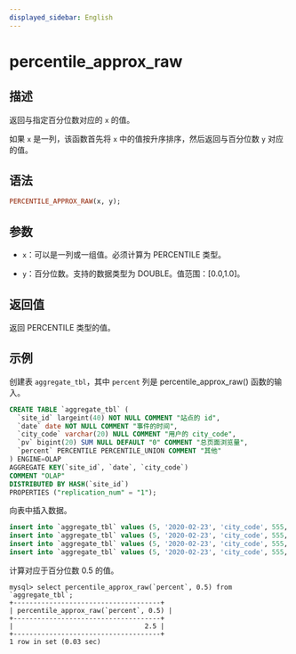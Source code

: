 ```yaml
---
displayed_sidebar: English
---
```


# percentile_approx_raw

## 描述

返回与指定百分位数对应的 `x` 的值。

如果 `x` 是一列，该函数首先将 `x` 中的值按升序排序，然后返回与百分位数 `y` 对应的值。

## 语法

```Haskell
PERCENTILE_APPROX_RAW(x, y);
```

## 参数

- `x`：可以是一列或一组值。必须计算为 PERCENTILE 类型。

- `y`：百分位数。支持的数据类型为 DOUBLE。值范围：[0.0,1.0]。

## 返回值

返回 PERCENTILE 类型的值。

## 示例

创建表 `aggregate_tbl`，其中 `percent` 列是 percentile_approx_raw() 函数的输入。

```sql
CREATE TABLE `aggregate_tbl` (
  `site_id` largeint(40) NOT NULL COMMENT "站点的 id",
  `date` date NOT NULL COMMENT "事件的时间",
  `city_code` varchar(20) NULL COMMENT "用户的 city_code",
  `pv` bigint(20) SUM NULL DEFAULT "0" COMMENT "总页面浏览量",
  `percent` PERCENTILE PERCENTILE_UNION COMMENT "其他"
) ENGINE=OLAP
AGGREGATE KEY(`site_id`, `date`, `city_code`)
COMMENT "OLAP"
DISTRIBUTED BY HASH(`site_id`)
PROPERTIES ("replication_num" = "1");
```

向表中插入数据。

```sql
insert into `aggregate_tbl` values (5, '2020-02-23', 'city_code', 555, percentile_hash(1));
insert into `aggregate_tbl` values (5, '2020-02-23', 'city_code', 555, percentile_hash(2));
insert into `aggregate_tbl` values (5, '2020-02-23', 'city_code', 555, percentile_hash(3));
insert into `aggregate_tbl` values (5, '2020-02-23', 'city_code', 555, percentile_hash(4));
```

计算对应于百分位数 0.5 的值。

```Plain
mysql> select percentile_approx_raw(`percent`, 0.5) from `aggregate_tbl`;
+-------------------------------------+
| percentile_approx_raw(`percent`, 0.5) |
+-------------------------------------+
|                                 2.5 |
+-------------------------------------+
1 row in set (0.03 sec)
```